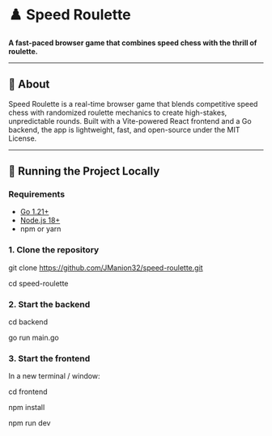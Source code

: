 # ♟️ Speed Roulette

**A fast-paced browser game that combines speed chess with the thrill of roulette.**

---

## 🚀 About

Speed Roulette is a real-time browser game that blends competitive speed chess with randomized roulette mechanics to create high-stakes, unpredictable rounds. Built with a Vite-powered React frontend and a Go backend, the app is lightweight, fast, and open-source under the MIT License.

---

## 🧪 Running the Project Locally

### Requirements
- [Go 1.21+](https://go.dev/dl/)
- [Node.js 18+](https://nodejs.org/)
- npm or yarn

### 1. Clone the repository

git clone https://github.com/JManion32/speed-roulette.git

cd speed-roulette

### 2. Start the backend

cd backend

go run main.go

### 3. Start the frontend

In a new terminal / window:

cd frontend

npm install

npm run dev
